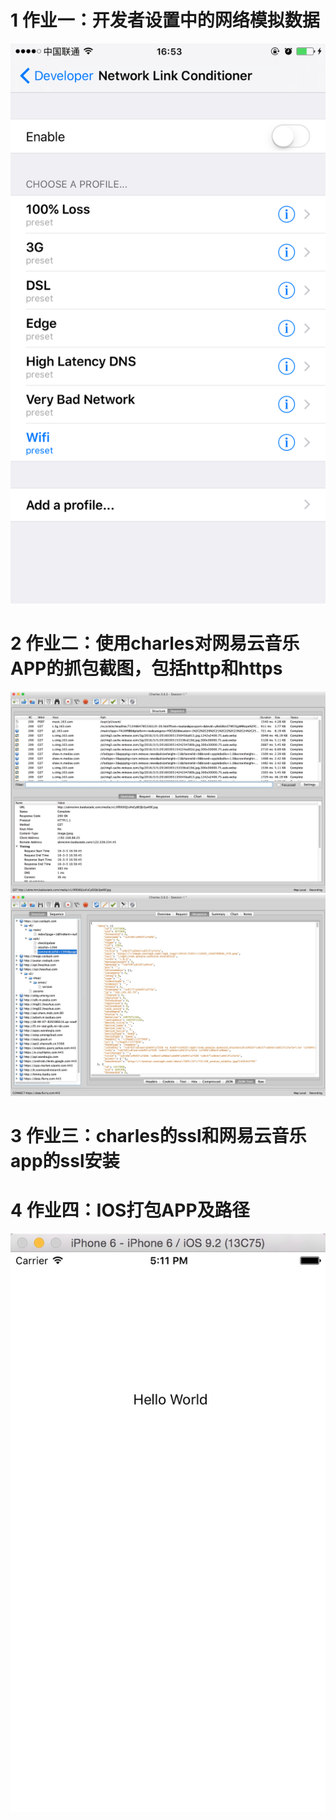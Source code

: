 1 作业一：开发者设置中的网络模拟数据
====================================================
![image](https://github.com/Test-Seven/TangJixu/blob/master/2nd/1.png)

2 作业二：使用charles对网易云音乐APP的抓包截图，包括http和https
====================================================
![image](https://github.com/Test-Seven/TangJixu/blob/master/2nd/2_1.png)
![image](https://github.com/Test-Seven/TangJixu/blob/master/2nd/2_2.png)

3 作业三：charles的ssl和网易云音乐app的ssl安装
====================================================

4 作业四：IOS打包APP及路径
====================================================
![image](https://github.com/Test-Seven/TangJixu/blob/master/2nd/4_1.png)